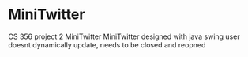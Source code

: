 # MiniTwitter
CS 356 project 2 MiniTwitter
MiniTwitter designed with java swing
user doesnt dynamically update, needs to be closed and reopned 
